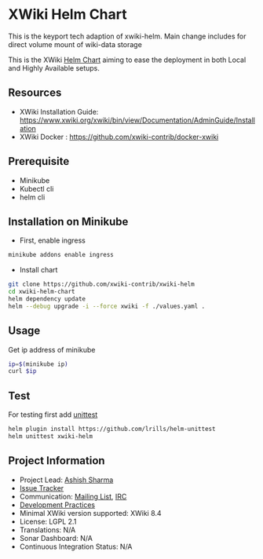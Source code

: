 # XWiki Helm Chart

This is the keyport tech adaption of xwiki-helm. Main change includes for direct volume mount of wiki-data storage

This is the XWiki [Helm Chart](https://helm.sh/docs/developing_charts) aiming to ease the deployment in both Local and Highly Available setups.  


## Resources

* XWiki Installation Guide: https://www.xwiki.org/xwiki/bin/view/Documentation/AdminGuide/Installation
* XWiki Docker : https://github.com/xwiki-contrib/docker-xwiki


## Prerequisite

* Minikube
* Kubectl cli
* helm cli

## Installation on Minikube

* First, enable ingress

```bash
minikube addons enable ingress
```

* Install chart

```bash
git clone https://github.com/xwiki-contrib/xwiki-helm
cd xwiki-helm-chart
helm dependency update
helm --debug upgrade -i --force xwiki -f ./values.yaml .
```

## Usage

Get ip address of minikube

```bash
ip=$(minikube ip)
curl $ip
```

## Test

For testing first add [unittest](https://github.com/lrills/helm-unittest#install)
```bash
helm plugin install https://github.com/lrills/helm-unittest
helm unittest xwiki-helm
```

## Project Information

* Project Lead: [Ashish Sharma](https://www.xwiki.org/xwiki/bin/view/XWiki/ashish932)
* [Issue Tracker](http://jira.xwiki.org/browse/HELM)
* Communication: [Mailing List](http://dev.xwiki.org/xwiki/bin/view/Community/MailingLists), [IRC](http://dev.xwiki.org/xwiki/bin/view/Community/IRC)
* [Development Practices](http://dev.xwiki.org)
* Minimal XWiki version supported: XWiki 8.4
* License: LGPL 2.1
* Translations: N/A
* Sonar Dashboard: N/A
* Continuous Integration Status: N/A
